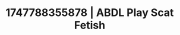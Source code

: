 ---
categories:
- Skin worship
- Mutual desire
- Erotic adventure
- Soft spanking
- Closeness kink
image: /assets/images/1747788355878.jpg
layout: post
seo:
  description: Featured content with exclusive ABDL Play, Scat Fetish. HD images available.
  keywords: ABDL Play, Scat Fetish
  og_image: /assets/images/1747788355878.jpg
  schema_type: VisualArtwork
tags:
- ABDL Play
- Scat Fetish
- '#1747788355878'
title: 1747788355878 | ABDL Play Scat Fetish
---